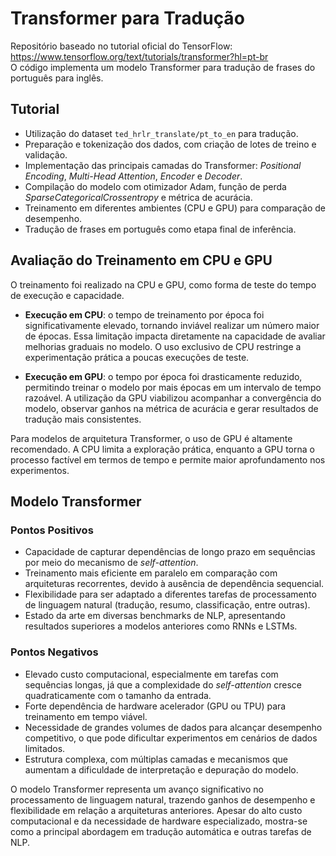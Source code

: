 # Transformer para Tradução

Repositório baseado no tutorial oficial do TensorFlow: https://www.tensorflow.org/text/tutorials/transformer?hl=pt-br  
O código implementa um modelo Transformer para tradução de frases do português para inglês.

## Tutorial
- Utilização do dataset `ted_hrlr_translate/pt_to_en` para tradução.  
- Preparação e tokenização dos dados, com criação de lotes de treino e validação.  
- Implementação das principais camadas do Transformer: *Positional Encoding*, *Multi-Head Attention*, *Encoder* e *Decoder*.  
- Compilação do modelo com otimizador Adam, função de perda *SparseCategoricalCrossentropy* e métrica de acurácia.  
- Treinamento em diferentes ambientes (CPU e GPU) para comparação de desempenho.  
- Tradução de frases em português como etapa final de inferência.

## Avaliação do Treinamento em CPU e GPU
O treinamento foi realizado na CPU e GPU, como forma de teste do tempo de execução e capacidade.  

- **Execução em CPU**: o tempo de treinamento por época foi significativamente elevado, tornando inviável realizar um número maior de épocas. Essa limitação impacta diretamente na capacidade de avaliar melhorias graduais no modelo. O uso exclusivo de CPU restringe a experimentação prática a poucas execuções de teste.  

- **Execução em GPU**: o tempo por época foi drasticamente reduzido, permitindo treinar o modelo por mais épocas em um intervalo de tempo razoável. A utilização da GPU viabilizou acompanhar a convergência do modelo, observar ganhos na métrica de acurácia e gerar resultados de tradução mais consistentes.  

Para modelos de arquitetura Transformer, o uso de GPU é altamente recomendado. A CPU limita a exploração prática, enquanto a GPU torna o processo factível em termos de tempo e permite maior aprofundamento nos experimentos.

## Modelo Transformer
### Pontos Positivos

- Capacidade de capturar dependências de longo prazo em sequências por meio do mecanismo de *self-attention*.  
- Treinamento mais eficiente em paralelo em comparação com arquiteturas recorrentes, devido à ausência de dependência sequencial.  
- Flexibilidade para ser adaptado a diferentes tarefas de processamento de linguagem natural (tradução, resumo, classificação, entre outras).  
- Estado da arte em diversas benchmarks de NLP, apresentando resultados superiores a modelos anteriores como RNNs e LSTMs.  

### Pontos Negativos 

- Elevado custo computacional, especialmente em tarefas com sequências longas, já que a complexidade do *self-attention* cresce quadraticamente com o tamanho da entrada.  
- Forte dependência de hardware acelerador (GPU ou TPU) para treinamento em tempo viável.  
- Necessidade de grandes volumes de dados para alcançar desempenho competitivo, o que pode dificultar experimentos em cenários de dados limitados.  
- Estrutura complexa, com múltiplas camadas e mecanismos que aumentam a dificuldade de interpretação e depuração do modelo.

O modelo Transformer representa um avanço significativo no processamento de linguagem natural, trazendo ganhos de desempenho e flexibilidade em relação a arquiteturas anteriores. Apesar do alto custo computacional e da necessidade de hardware especializado, mostra-se como a principal abordagem em tradução automática e outras tarefas de NLP.  

